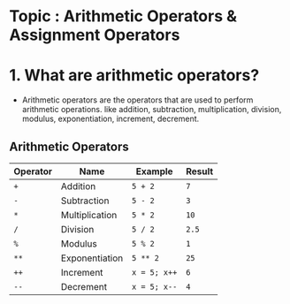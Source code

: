 # Topic : Arithmetic Operators & Assignment Operators

# 1. What are arithmetic operators?
- Arithmetic operators are the operators that are used to perform arithmetic operations. like addition, subtraction, multiplication, division, modulus, exponentiation, increment, decrement.

##  Arithmetic Operators
| Operator | Name          | Example | Result |
|----------|---------------|---------|--------|
| `+`      | Addition      | `5 + 2` | `7`    |
| `-`      | Subtraction   | `5 - 2` | `3`    |
| `*`      | Multiplication| `5 * 2` | `10`   |
| `/`      | Division      | `5 / 2` | `2.5`  |
| `%`      | Modulus       | `5 % 2` | `1`    |
| `**`     | Exponentiation| `5 ** 2`| `25`   |
| `++`     | Increment     | `x = 5; x++` | `6` |
| `--`     | Decrement     | `x = 5; x--` | `4` |

